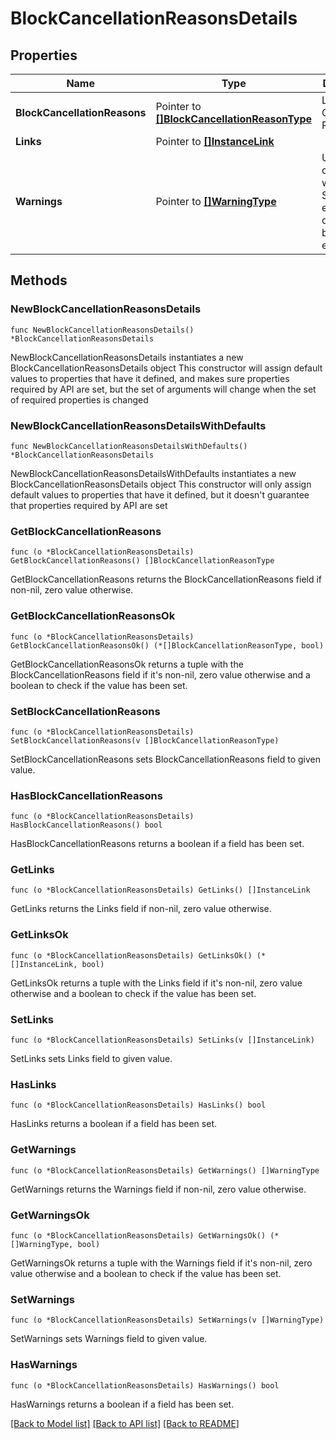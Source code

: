 # BlockCancellationReasonsDetails

## Properties

Name | Type | Description | Notes
------------ | ------------- | ------------- | -------------
**BlockCancellationReasons** | Pointer to [**[]BlockCancellationReasonType**](BlockCancellationReasonType.md) | List of Block Cancellation Reasons. | [optional] 
**Links** | Pointer to [**[]InstanceLink**](InstanceLink.md) |  | [optional] 
**Warnings** | Pointer to [**[]WarningType**](WarningType.md) | Used in conjunction with the Success element to define a business error. | [optional] 

## Methods

### NewBlockCancellationReasonsDetails

`func NewBlockCancellationReasonsDetails() *BlockCancellationReasonsDetails`

NewBlockCancellationReasonsDetails instantiates a new BlockCancellationReasonsDetails object
This constructor will assign default values to properties that have it defined,
and makes sure properties required by API are set, but the set of arguments
will change when the set of required properties is changed

### NewBlockCancellationReasonsDetailsWithDefaults

`func NewBlockCancellationReasonsDetailsWithDefaults() *BlockCancellationReasonsDetails`

NewBlockCancellationReasonsDetailsWithDefaults instantiates a new BlockCancellationReasonsDetails object
This constructor will only assign default values to properties that have it defined,
but it doesn't guarantee that properties required by API are set

### GetBlockCancellationReasons

`func (o *BlockCancellationReasonsDetails) GetBlockCancellationReasons() []BlockCancellationReasonType`

GetBlockCancellationReasons returns the BlockCancellationReasons field if non-nil, zero value otherwise.

### GetBlockCancellationReasonsOk

`func (o *BlockCancellationReasonsDetails) GetBlockCancellationReasonsOk() (*[]BlockCancellationReasonType, bool)`

GetBlockCancellationReasonsOk returns a tuple with the BlockCancellationReasons field if it's non-nil, zero value otherwise
and a boolean to check if the value has been set.

### SetBlockCancellationReasons

`func (o *BlockCancellationReasonsDetails) SetBlockCancellationReasons(v []BlockCancellationReasonType)`

SetBlockCancellationReasons sets BlockCancellationReasons field to given value.

### HasBlockCancellationReasons

`func (o *BlockCancellationReasonsDetails) HasBlockCancellationReasons() bool`

HasBlockCancellationReasons returns a boolean if a field has been set.

### GetLinks

`func (o *BlockCancellationReasonsDetails) GetLinks() []InstanceLink`

GetLinks returns the Links field if non-nil, zero value otherwise.

### GetLinksOk

`func (o *BlockCancellationReasonsDetails) GetLinksOk() (*[]InstanceLink, bool)`

GetLinksOk returns a tuple with the Links field if it's non-nil, zero value otherwise
and a boolean to check if the value has been set.

### SetLinks

`func (o *BlockCancellationReasonsDetails) SetLinks(v []InstanceLink)`

SetLinks sets Links field to given value.

### HasLinks

`func (o *BlockCancellationReasonsDetails) HasLinks() bool`

HasLinks returns a boolean if a field has been set.

### GetWarnings

`func (o *BlockCancellationReasonsDetails) GetWarnings() []WarningType`

GetWarnings returns the Warnings field if non-nil, zero value otherwise.

### GetWarningsOk

`func (o *BlockCancellationReasonsDetails) GetWarningsOk() (*[]WarningType, bool)`

GetWarningsOk returns a tuple with the Warnings field if it's non-nil, zero value otherwise
and a boolean to check if the value has been set.

### SetWarnings

`func (o *BlockCancellationReasonsDetails) SetWarnings(v []WarningType)`

SetWarnings sets Warnings field to given value.

### HasWarnings

`func (o *BlockCancellationReasonsDetails) HasWarnings() bool`

HasWarnings returns a boolean if a field has been set.


[[Back to Model list]](../README.md#documentation-for-models) [[Back to API list]](../README.md#documentation-for-api-endpoints) [[Back to README]](../README.md)


